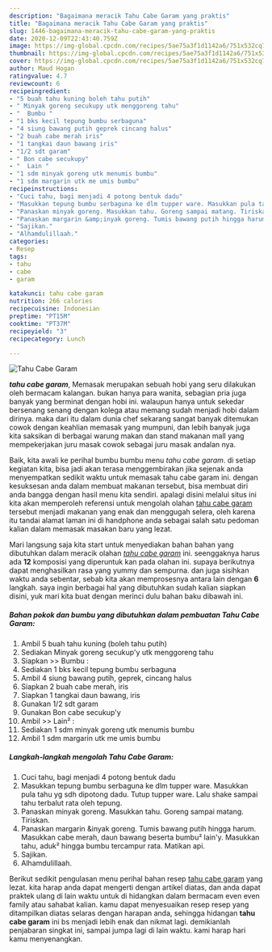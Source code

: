 ```yaml
---
description: "Bagaimana meracik Tahu Cabe Garam yang praktis"
title: "Bagaimana meracik Tahu Cabe Garam yang praktis"
slug: 1446-bagaimana-meracik-tahu-cabe-garam-yang-praktis
date: 2020-12-09T22:43:40.759Z
image: https://img-global.cpcdn.com/recipes/5ae75a3f1d1142a6/751x532cq70/tahu-cabe-garam-foto-resep-utama.jpg
thumbnail: https://img-global.cpcdn.com/recipes/5ae75a3f1d1142a6/751x532cq70/tahu-cabe-garam-foto-resep-utama.jpg
cover: https://img-global.cpcdn.com/recipes/5ae75a3f1d1142a6/751x532cq70/tahu-cabe-garam-foto-resep-utama.jpg
author: Maud Hogan
ratingvalue: 4.7
reviewcount: 6
recipeingredient:
- "5 buah tahu kuning boleh tahu putih"
- " Minyak goreng secukupy utk menggoreng tahu"
- "  Bumbu "
- "1 bks kecil tepung bumbu serbaguna"
- "4 siung bawang putih geprek cincang halus"
- "2 buah cabe merah iris"
- "1 tangkai daun bawang iris"
- "1/2 sdt garam"
- " Bon cabe secukupy"
- "  Lain "
- "1 sdm minyak goreng utk menumis bumbu"
- "1 sdm margarin utk me umis bumbu"
recipeinstructions:
- "Cuci tahu, bagi menjadi 4 potong bentuk dadu"
- "Masukkan tepung bumbu serbaguna ke dlm tupper ware. Masukkan pula tahu yg sdh dipotong dadu. Tutup tupper ware. Lalu shake sampai tahu terbalut rata oleh tepung."
- "Panaskan minyak goreng. Masukkan tahu. Goreng sampai matang. Tiriskan."
- "Panaskan margarin &amp;inyak goreng. Tumis bawang putih hingga harum. Masukkan cabe merah, daun bawang beserta bumbu² lain&#39;y. Masukkan tahu, aduk² hingga bumbu tercampur rata. Matikan api."
- "Sajikan."
- "Alhamdulillaah."
categories:
- Resep
tags:
- tahu
- cabe
- garam

katakunci: tahu cabe garam 
nutrition: 266 calories
recipecuisine: Indonesian
preptime: "PT15M"
cooktime: "PT37M"
recipeyield: "3"
recipecategory: Lunch

---
```



![Tahu Cabe Garam](https://img-global.cpcdn.com/recipes/5ae75a3f1d1142a6/751x532cq70/tahu-cabe-garam-foto-resep-utama.jpg)

<b><i>tahu cabe garam</i></b>, Memasak merupakan sebuah hobi yang seru dilakukan oleh bermacam kalangan. bukan hanya para wanita, sebagian pria juga banyak yang berminat dengan hobi ini. walaupun hanya untuk sekedar bersenang senang dengan kolega atau memang sudah menjadi hobi dalam dirinya. maka dari itu dalam dunia chef sekarang sangat banyak ditemukan cowok dengan keahlian memasak yang mumpuni, dan lebih banyak juga kita saksikan di berbagai warung makan dan stand makanan mall yang mempekerjakan juru masak cowok sebagai juru masak andalan nya.

Baik, kita awali ke perihal bumbu bumbu menu <i>tahu cabe garam</i>. di setiap kegiatan kita, bisa jadi akan terasa menggembirakan jika sejenak anda menyempatkan sedikit waktu untuk memasak tahu cabe garam ini. dengan kesuksesan anda dalam membuat makanan tersebut, bisa membuat diri anda bangga dengan hasil menu kita sendiri. apalagi disini melalui situs ini kita akan memperoleh referensi untuk mengolah olahan <u>tahu cabe garam</u> tersebut menjadi makanan yang enak dan menggugah selera, oleh karena itu tandai alamat laman ini di handphone anda sebagai salah satu pedoman kalian dalam memasak masakan baru yang lezat.




Mari langsung saja kita start untuk menyediakan bahan bahan yang dibutuhkan dalam meracik olahan <u><i>tahu cabe garam</i></u> ini. seenggaknya harus ada <b>12</b> komposisi yang diperuntuk kan pada olahan ini. supaya berikutnya dapat menghasilkan rasa yang yummy dan sempurna. dan juga sisihkan waktu anda sebentar, sebab kita akan memprosesnya antara lain dengan <b>6</b> langkah. saya ingin berbagai hal yang dibutuhkan sudah kalian siapkan disini, yuk mari kita buat dengan merinci dulu bahan baku dibawah ini.

<!--inarticleads1-->

##### Bahan pokok dan bumbu yang dibutuhkan dalam pembuatan Tahu Cabe Garam:

1. Ambil 5 buah tahu kuning (boleh tahu putih)
1. Sediakan  Minyak goreng secukup&#39;y utk menggoreng tahu
1. Siapkan  &gt;&gt; Bumbu :
1. Sediakan 1 bks kecil tepung bumbu serbaguna
1. Ambil 4 siung bawang putih, geprek, cincang halus
1. Siapkan 2 buah cabe merah, iris
1. Siapkan 1 tangkai daun bawang, iris
1. Gunakan 1/2 sdt garam
1. Gunakan  Bon cabe secukup&#39;y
1. Ambil  &gt;&gt; Lain² :
1. Sediakan 1 sdm minyak goreng utk menumis bumbu
1. Ambil 1 sdm margarin utk me umis bumbu




<!--inarticleads2-->

##### Langkah-langkah mengolah Tahu Cabe Garam:

1. Cuci tahu, bagi menjadi 4 potong bentuk dadu
1. Masukkan tepung bumbu serbaguna ke dlm tupper ware. Masukkan pula tahu yg sdh dipotong dadu. Tutup tupper ware. Lalu shake sampai tahu terbalut rata oleh tepung.
1. Panaskan minyak goreng. Masukkan tahu. Goreng sampai matang. Tiriskan.
1. Panaskan margarin &amp;inyak goreng. Tumis bawang putih hingga harum. Masukkan cabe merah, daun bawang beserta bumbu² lain&#39;y. Masukkan tahu, aduk² hingga bumbu tercampur rata. Matikan api.
1. Sajikan.
1. Alhamdulillaah.




Berikut sedikit pengulasan menu perihal bahan resep <u>tahu cabe garam</u> yang lezat. kita harap anda dapat mengerti dengan artikel diatas, dan anda dapat praktek ulang di lain waktu untuk di hidangkan dalam bermacam even even family atau sahabat kalian. kamu dapat menyesuaikan resep resep yang ditampilkan diatas selaras dengan harapan anda, sehingga hidangan <b>tahu cabe garam</b> ini bs menjadi lebih enak dan nikmat lagi. demikianlah penjabaran singkat ini, sampai jumpa lagi di lain waktu. kami harap hari kamu menyenangkan.
